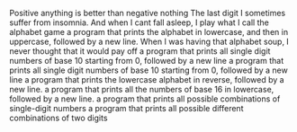Positive anything is better than negative nothing
The last digit
I sometimes suffer from insomnia. And when I cant fall asleep, I play what I call the alphabet game
a program that prints the alphabet in lowercase, and then in uppercase, followed by a new line.
When I was having that alphabet soup, I never thought that it would pay off
 a program that prints all single digit numbers of base 10 starting from 0, followed by a new line
a program that prints all single digit numbers of base 10 starting from 0, followed by a new line
a program that prints the lowercase alphabet in reverse, followed by a new line.
a program that prints all the numbers of base 16 in lowercase, followed by a new line.
a program that prints all possible combinations of single-digit numbers
 a program that prints all possible different combinations of two digits
